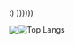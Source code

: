 :) ))))))

<img align="center" src="https://github-readme-stats.vercel.app/api?&username=Arthuring&show_icons=true&hide_title=true&hide_border=true&hide_rank=true" /><img align="center" alt="Top Langs" src="https://github-readme-stats.vercel.app/api/top-langs/?&username=Arthuring&layout=compact&show_icons=true&hide_border=true&hide=html,scss,css" />
